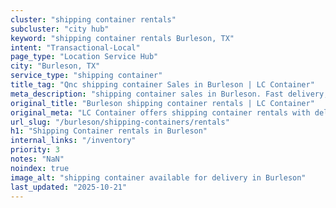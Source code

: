 ```yaml
---
cluster: "shipping container rentals"
subcluster: "city hub"
keyword: "shipping container rentals Burleson, TX"
intent: "Transactional-Local"
page_type: "Location Service Hub"
city: "Burleson, TX"
service_type: "shipping container"
title_tag: "Qnc shipping container Sales in Burleson | LC Container"
meta_description: "shipping container sales in Burleson. Fast delivery, competitive pricing. Serving shipping containers area. Quote ID: GM6. Call (214) 524-4168 for your free quote today."
original_title: "Burleson shipping container rentals | LC Container"
original_meta: "LC Container offers shipping container rentals with delivery in Burleson, TX. Local. Fast quotes. Since 2003."
url_slug: "/burleson/shipping-containers/rentals"
h1: "Shipping Container rentals in Burleson"
internal_links: "/inventory"
priority: 3
notes: "NaN"
noindex: true
image_alt: "shipping container available for delivery in Burleson"
last_updated: "2025-10-21"
---
```


<!-- TODO: Add unique city/inventory copy, images, and internal links here. -->
